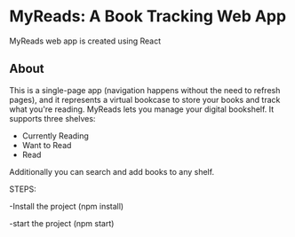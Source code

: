 # MyReads: A Book Tracking Web App
MyReads web app is created using React

## About
This is a single-page app (navigation happens without the need to refresh pages), and it represents a virtual bookcase to store your books and track what you're reading.
MyReads lets you manage your digital bookshelf. It supports three shelves:
- Currently Reading
- Want to Read
- Read

Additionally you can search and add books to any shelf. 

STEPS:

-Install the project (npm install)

-start the project (npm start)

